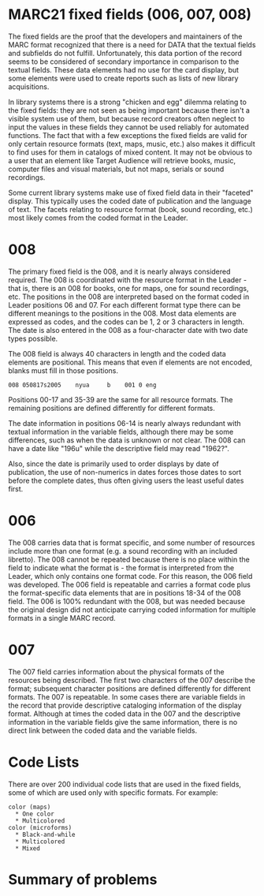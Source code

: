 # MARC21 fixed fields (006, 007, 008)

The fixed fields are the proof that the developers and maintainers of the MARC format recognized that there is a need for DATA that the textual fields and subfields do not fulfill. Unfortunately, this data portion of the record seems to be considered of secondary importance in comparison to the textual fields. These data elements had no use for the card display, but some elements were used to create reports such as lists of new library acquisitions. 

In library systems there is a strong "chicken and egg" dilemma relating to the fixed fields: they are not seen as being important because there isn't a visible system use of them, but because record creators often neglect to input the values in these fields they cannot be used reliably for automated functions. The fact that with a few exceptions the fixed fields are valid for only certain resource formats (text, maps, music, etc.) also makes it difficult to find uses for them in catalogs of mixed content. It may not be obvious to a user that an element like Target Audience will retrieve books, music, computer files and visual materials, but not maps, serials or sound recordings.

Some current library systems make use of fixed field data in their "faceted" display. This typically uses the coded date of publication and the language of text. The facets relating to resource format (book, sound recording, etc.) most likely comes from the coded format in the Leader. 

# 008

The primary fixed field is the 008, and it is nearly always considered required. The 008 is coordinated with the resource format in the Leader - that is, there is an 008 for books, one for maps, one for sound recordings, etc. The positions in the 008 are interpreted based on the format coded in Leader positions 06 and 07. For each different format type there can be different meanings to the positions in the 008. Most data elements are expressed as codes, and the codes can be 1, 2 or 3 characters in length. The date is also entered in the 008 as a four-character date with two date types possible.

The 008 field is always 40 characters in length and the coded data elements are positional. This means that even if elements are not encoded, blanks must fill in those positions. 

```
008	050817s2005    nyua     b    001 0 eng
```

Positions 00-17 and 35-39 are the same for all resource formats. The remaining positions are defined differently for different formats.

The date information in positions 06-14 is nearly always redundant with textual information in the variable fields, although there may be some differences, such as when the data is unknown or not clear. The 008 can have a date like "196u" while the descriptive field may read "1962?". 

Also, since the date is primarily used to order displays by date of publication, the use of non-numerics in dates forces those dates to sort before the complete dates, thus often giving users the least useful dates first.

# 006

The 008 carries data that is format specific, and some number of resources include more than one format (e.g. a sound recording with an included libretto). The 008 cannot be repeated because there is no place within the field to indicate what the format is - the format is interpreted from the Leader, which only contains one format code. For this reason, the 006 field was developed. The 006 field is repeatable and carries a format code plus the format-specific data elements that are in positions 18-34 of the 008 field. The 006 is 100% redundant with the 008, but was needed because the original design did not anticipate carrying coded information for multiple formats in a single MARC record.

# 007

The 007 field carries information about the physical formats of the resources being described. The first two characters of the 007 describe the format; subsequent character positions are defined differently for different formats. The 007 is repeatable. In some cases there are variable fields in the record that provide descriptive cataloging information of the display format. Although at times the coded data in the 007 and the descriptive information in the variable fields give the same information, there is no direct link between the coded data and the variable fields.

# Code Lists

There are over 200 individual code lists that are used in the fixed fields, some of which are used only with specific formats. For example:

```
color (maps)
  * One color
  * Multicolored
color (microforms)
  * Black-and-while
  * Multicolored
  * Mixed
  ```

# Summary of problems
